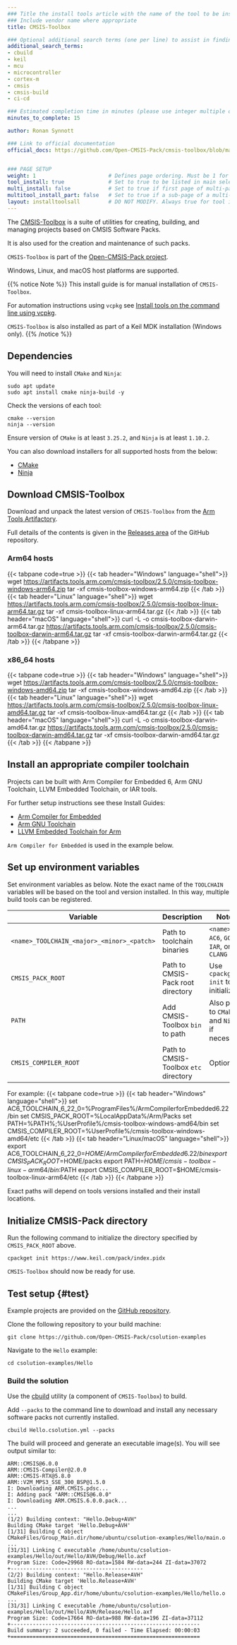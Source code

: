 ```yaml
---
### Title the install tools article with the name of the tool to be installed
### Include vendor name where appropriate
title: CMSIS-Toolbox

### Optional additional search terms (one per line) to assist in finding the article
additional_search_terms:
- cbuild
- keil
- mcu
- microcontroller
- cortex-m
- cmsis
- cmsis-build
- ci-cd

### Estimated completion time in minutes (please use integer multiple of 5)
minutes_to_complete: 15

author: Ronan Synnott

### Link to official documentation
official_docs: https://github.com/Open-CMSIS-Pack/cmsis-toolbox/blob/main/docs/README.md


### PAGE SETUP
weight: 1                       # Defines page ordering. Must be 1 for first (or only) page.
tool_install: true              # Set to true to be listed in main selection page, else false
multi_install: false            # Set to true if first page of multi-page article, else false
multitool_install_part: false   # Set to true if a sub-page of a multi-page article, else false
layout: installtoolsall         # DO NOT MODIFY. Always true for tool install articles
---
```

The [CMSIS-Toolbox](https://github.com/Open-CMSIS-Pack/cmsis-toolbox) is a suite of utilities for creating, building, and managing projects based on CMSIS Software Packs.

It is also used for the creation and maintenance of such packs.

`CMSIS-Toolbox` is part of the [Open-CMSIS-Pack project](https://www.open-cmsis-pack.org).

Windows, Linux, and macOS host platforms are supported.

{{% notice Note %}}
This install guide is for manual installation of `CMSIS-Toolbox`.

For automation instructions using `vcpkg` see [Install tools on the command line using vcpkg](/learning-paths/embedded-and-microcontrollers/vcpkg-tool-installation/).

`CMSIS-Toolbox` is also installed as part of a Keil MDK installation (Windows only).
{{% /notice %}}

## Dependencies

You will need to install `CMake` and `Ninja`:
```command
sudo apt update
sudo apt install cmake ninja-build -y
```
Check the versions of each tool:
```command
cmake --version
ninja --version
```
Ensure version of `CMake` is at least `3.25.2`, and `Ninja` is at least `1.10.2`.

You can also download installers for all supported hosts from the below:
* [CMake](https://cmake.org/download/)
* [Ninja](https://github.com/ninja-build/ninja/releases)

## Download CMSIS-Toolbox

Download and unpack the latest version of `CMSIS-Toolbox` from the [Arm Tools Artifactory](https://artifacts.tools.arm.com/cmsis-toolbox/).

Full details of the contents is given in the [Releases area](https://github.com/Open-CMSIS-Pack/cmsis-toolbox/releases) of the GitHub repository.

### Arm64 hosts

{{< tabpane code=true >}}
  {{< tab header="Windows" language="shell">}}
wget https://artifacts.tools.arm.com/cmsis-toolbox/2.5.0/cmsis-toolbox-windows-arm64.zip
tar -xf cmsis-toolbox-windows-arm64.zip
  {{< /tab >}}
  {{< tab header="Linux" language="shell">}}
wget https://artifacts.tools.arm.com/cmsis-toolbox/2.5.0/cmsis-toolbox-linux-arm64.tar.gz
tar -xf cmsis-toolbox-linux-arm64.tar.gz
  {{< /tab >}}
  {{< tab header="macOS" language="shell">}}
curl -L -o cmsis-toolbox-darwin-arm64.tar.gz https://artifacts.tools.arm.com/cmsis-toolbox/2.5.0/cmsis-toolbox-darwin-arm64.tar.gz
tar -xf cmsis-toolbox-darwin-arm64.tar.gz
  {{< /tab >}}
{{< /tabpane >}}

### x86_64 hosts

{{< tabpane code=true >}}
  {{< tab header="Windows" language="shell">}}
wget https://artifacts.tools.arm.com/cmsis-toolbox/2.5.0/cmsis-toolbox-windows-amd64.zip
tar -xf cmsis-toolbox-windows-amd64.zip
  {{< /tab >}}
  {{< tab header="Linux" language="shell">}}
wget https://artifacts.tools.arm.com/cmsis-toolbox/2.5.0/cmsis-toolbox-linux-amd64.tar.gz
tar -xf cmsis-toolbox-linux-amd64.tar.gz
  {{< /tab >}}
  {{< tab header="macOS" language="shell">}}
curl -L -o cmsis-toolbox-darwin-amd64.tar.gz https://artifacts.tools.arm.com/cmsis-toolbox/2.5.0/cmsis-toolbox-darwin-amd64.tar.gz
tar -xf cmsis-toolbox-darwin-amd64.tar.gz
  {{< /tab >}}
{{< /tabpane >}}

## Install an appropriate compiler toolchain

Projects can be built with Arm Compiler for Embedded 6, Arm GNU Toolchain, LLVM Embedded Toolchain, or IAR tools.

For further setup instructions see these Install Guides:
* [Arm Compiler for Embedded](/install-guides/armclang)
* [Arm GNU Toolchain](/install-guides/gcc/arm-gnu)
* [LLVM Embedded Toolchain for Arm](/install-guides/llvm-embedded/)

`Arm Compiler for Embedded` is used in the example below.

## Set up environment variables

Set environment variables as below. Note the exact name of the `TOOLCHAIN` variables will be based on the tool and version installed. In this way, multiple build tools can be registered.

| Variable                                   | Description                           | Notes                                         |
| ------------------------------------------ | ------------------------------------- | --------------------------------------------- |
| `<name>_TOOLCHAIN_<major>_<minor>_<patch>` | Path to toolchain binaries            | `<name>` = `AC6`, `GCC`, `IAR`, or `CLANG`    |
| `CMSIS_PACK_ROOT`                          | Path to CMSIS-Pack root directory     | Use `cpackget init` to initialize             |
| `PATH`                                     | Add CMSIS-Toolbox `bin` to path       | Also path to `CMake` and `Ninja` if necessary |
| `CMSIS_COMPILER_ROOT`                      | Path to CMSIS-Toolbox `etc` directory | Optional                                      |


For example:
{{< tabpane code=true >}}
  {{< tab header="Windows" language="shell">}}
set AC6_TOOLCHAIN_6_22_0=%ProgramFiles%/ArmCompilerforEmbedded6.22/bin
set CMSIS_PACK_ROOT=%LocalAppData%/Arm/Packs
set PATH=%PATH%;%UserProfile%/cmsis-toolbox-windows-amd64/bin
set CMSIS_COMPILER_ROOT=%UserProfile%/cmsis-toolbox-windows-amd64/etc
  {{< /tab >}}
  {{< tab header="Linux/macOS" language="shell">}}
export AC6_TOOLCHAIN_6_22_0=$HOME/ArmCompilerforEmbedded6.22/bin
export CMSIS_PACK_ROOT=$HOME/packs
export PATH=$HOME/cmsis-toolbox-linux-arm64/bin:$PATH
export CMSIS_COMPILER_ROOT=$HOME/cmsis-toolbox-linux-arm64/etc
  {{< /tab >}}
{{< /tabpane >}}

Exact paths will depend on tools versions installed and their install locations.

## Initialize CMSIS-Pack directory

Run the following command to initialize the directory specified by `CMSIS_PACK_ROOT` above.
```command
cpackget init https://www.keil.com/pack/index.pidx
```

`CMSIS-Toolbox` should now be ready for use.

## Test setup {#test}

Example projects are provided on the [GitHub repository](https://github.com/Open-CMSIS-Pack/csolution-examples).

Clone the following repository to your build machine:
```command
git clone https://github.com/Open-CMSIS-Pack/csolution-examples
```

Navigate to the `Hello` example:
```command
cd csolution-examples/Hello
```

### Build the solution

Use the [cbuild](https://github.com/Open-CMSIS-Pack/cbuild) utility (a component of `CMSIS-Toolbox`) to build.

Add `--packs` to the command line to download and install any necessary software packs not currently installed.

```command
cbuild Hello.csolution.yml --packs
```

The build will proceed and generate an executable image(s). You will see output similar to:

```output
ARM::CMSIS@6.0.0
ARM::CMSIS-Compiler@2.0.0
ARM::CMSIS-RTX@5.8.0
ARM::V2M_MPS3_SSE_300_BSP@1.5.0
I: Downloading ARM.CMSIS.pdsc...
I: Adding pack "ARM::CMSIS@6.0.0"
I: Downloading ARM.CMSIS.6.0.0.pack...
...
...
(1/2) Building context: "Hello.Debug+AVH"
Building CMake target 'Hello.Debug+AVH'
[1/31] Building C object CMakeFiles/Group_Main.dir/home/ubuntu/csolution-examples/Hello/main.o
...
[31/31] Linking C executable /home/ubuntu/csolution-examples/Hello/out/Hello/AVH/Debug/Hello.axf
Program Size: Code=29968 RO-data=1584 RW-data=244 ZI-data=37072
+------------------------------------------
(2/2) Building context: "Hello.Release+AVH"
Building CMake target 'Hello.Release+AVH'
[1/31] Building C object CMakeFiles/Group_App.dir/home/ubuntu/csolution-examples/Hello/hello.o
...
[31/31] Linking C executable /home/ubuntu/csolution-examples/Hello/out/Hello/AVH/Release/Hello.axf
Program Size: Code=17664 RO-data=988 RW-data=196 ZI-data=37112
+------------------------------------------------------------
Build summary: 2 succeeded, 0 failed - Time Elapsed: 00:00:03
+============================================================
```
